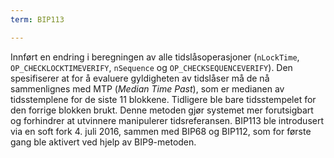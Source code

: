 ```yaml
---
term: BIP113

---
```

Innført en endring i beregningen av alle tidslåsoperasjoner (`nLockTime`, `OP_CHECKLOCKTIMEVERIFY`, `nSequence` og `OP_CHECKSEQUENCEVERIFY`). Den spesifiserer at for å evaluere gyldigheten av tidslåser må de nå sammenlignes med MTP (*Median Time Past*), som er medianen av tidsstemplene for de siste 11 blokkene. Tidligere ble bare tidsstempelet for den forrige blokken brukt. Denne metoden gjør systemet mer forutsigbart og forhindrer at utvinnere manipulerer tidsreferansen. BIP113 ble introdusert via en soft fork 4. juli 2016, sammen med BIP68 og BIP112, som for første gang ble aktivert ved hjelp av BIP9-metoden.